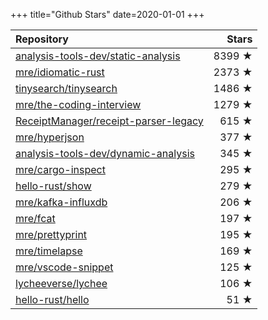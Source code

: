 +++
title="Github Stars"
date=2020-01-01
+++

| Repository | Stars |
| :--------- | ----: |
| [analysis-tools-dev/static-analysis](https://github.com/analysis-tools-dev/static-analysis) | 8399 ★ |
| [mre/idiomatic-rust](https://github.com/mre/idiomatic-rust) | 2373 ★ |
| [tinysearch/tinysearch](https://github.com/tinysearch/tinysearch) | 1486 ★ |
| [mre/the-coding-interview](https://github.com/mre/the-coding-interview) | 1279 ★ |
| [ReceiptManager/receipt-parser-legacy](https://github.com/ReceiptManager/receipt-parser-legacy) | 615 ★ |
| [mre/hyperjson](https://github.com/mre/hyperjson) | 377 ★ |
| [analysis-tools-dev/dynamic-analysis](https://github.com/analysis-tools-dev/dynamic-analysis) | 345 ★ |
| [mre/cargo-inspect](https://github.com/mre/cargo-inspect) | 295 ★ |
| [hello-rust/show](https://github.com/hello-rust/show) | 279 ★ |
| [mre/kafka-influxdb](https://github.com/mre/kafka-influxdb) | 206 ★ |
| [mre/fcat](https://github.com/mre/fcat) | 197 ★ |
| [mre/prettyprint](https://github.com/mre/prettyprint) | 195 ★ |
| [mre/timelapse](https://github.com/mre/timelapse) | 169 ★ |
| [mre/vscode-snippet](https://github.com/mre/vscode-snippet) | 125 ★ |
| [lycheeverse/lychee](https://github.com/lycheeverse/lychee) | 106 ★ |
| [hello-rust/hello](https://github.com/hello-rust/hello) | 51 ★ |
